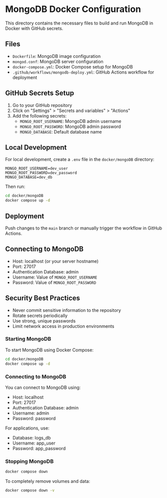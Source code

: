 # MongoDB Docker Configuration

This directory contains the necessary files to build and run MongoDB in Docker with GitHub secrets.

## Files

- `Dockerfile`: MongoDB image configuration
- `mongod.conf`: MongoDB server configuration
- `docker-compose.yml`: Docker Compose setup for MongoDB
- `.github/workflows/mongodb-deploy.yml`: GitHub Actions workflow for deployment

## GitHub Secrets Setup

1. Go to your GitHub repository
2. Click on "Settings" > "Secrets and variables" > "Actions"
3. Add the following secrets:
   - `MONGO_ROOT_USERNAME`: MongoDB admin username
   - `MONGO_ROOT_PASSWORD`: MongoDB admin password
   - `MONGO_DATABASE`: Default database name

## Local Development

For local development, create a `.env` file in the `docker/mongoDB` directory:

```
MONGO_ROOT_USERNAME=dev_user
MONGO_ROOT_PASSWORD=dev_password
MONGO_DATABASE=dev_db
```

Then run:

```bash
cd docker/mongoDB
docker compose up -d
```

## Deployment

Push changes to the `main` branch or manually trigger the workflow in GitHub Actions.

## Connecting to MongoDB

- Host: localhost (or your server hostname)
- Port: 27017
- Authentication Database: admin
- Username: Value of `MONGO_ROOT_USERNAME`
- Password: Value of `MONGO_ROOT_PASSWORD`

## Security Best Practices

- Never commit sensitive information to the repository
- Rotate secrets periodically
- Use strong, unique passwords
- Limit network access in production environments

### Starting MongoDB

To start MongoDB using Docker Compose:

```bash
cd docker/mongoDB
docker compose up -d
```

### Connecting to MongoDB

You can connect to MongoDB using:

- Host: localhost
- Port: 27017
- Authentication Database: admin
- Username: admin
- Password: password

For applications, use:
- Database: logs_db
- Username: app_user
- Password: app_password

### Stopping MongoDB

```bash
docker compose down
```

To completely remove volumes and data:

```bash
docker compose down -v
``` 